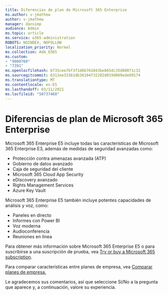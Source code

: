 ```yaml
---
title: Diferencias de plan de Microsoft 365 Enterprise
ms.author: v-jmathew
author: v-jmathew
manager: dansimp
audience: Admin
ms.topic: article
ms.service: o365-administration
ROBOTS: NOINDEX, NOFOLLOW
localization_priority: Normal
ms.collection: Adm_O365
ms.custom:
- "9000760"
- "7391"
ms.openlocfilehash: bf35cee7bf3f1d6b761043be865dc35d80071c32
ms.sourcegitcommit: 6312ee31561db36104f32282d019d069ede69174
ms.translationtype: MT
ms.contentlocale: es-ES
ms.lasthandoff: 03/11/2021
ms.locfileid: "50737468"
---
```

# <a name="microsoft-365-enterprise-plan-differences"></a>Diferencias de plan de Microsoft 365 Enterprise

Microsoft 365 Enterprise E5 incluye todas las características de Microsoft 365 Enterprise E3, además de medidas de seguridad avanzadas como:

- Protección contra amenazas avanzada (ATP)
- Gobierno de datos avanzado
- Caja de seguridad del cliente
- Microsoft 365 Cloud App Security
- eDiscovery avanzado
- Rights Management Services
- Azure Key Vault

Microsoft 365 Enterprise E5 también incluye potentes capacidades de análisis y voz, como:

- Paneles en directo
- Informes con Power BI
- Voz moderna
- Audioconferencia
- Reuniones en línea

Para obtener más información sobre Microsoft 365 Enterprise E5 o para suscribirse a una suscripción de prueba, vea [Try or buy a Microsoft 365 subscription](https://go.microsoft.com/fwlink/?linkid=2099673).

Para comparar características entre planes de empresa, vea [Comparar planes de empresa.](https://go.microsoft.com/fwlink/?linkid=2097200)

Le agradecemos sus comentarios, así que seleccione Sí/No a la pregunta que aparece y, a continuación, valore su experiencia.

